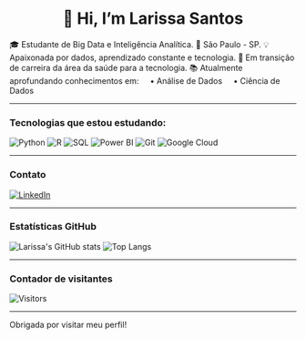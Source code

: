 <!---
Larissa-Dos/Larissa Dos Santos is a ✨ special ✨ repository because its `README.md` (this file) appears on your GitHub profile.
You can click the Preview link to take a look at your changes.
--->
<h1 align="center"> 👋 Hi, I’m Larissa Santos</h1>

🎓 Estudante de Big Data e Inteligência Analítica.
📍 São Paulo - SP.
💡 Apaixonada por dados, aprendizado constante e tecnologia.
🚀 Em transição de carreira da área da saúde para a tecnologia. 
📚 Atualmente aprofundando conhecimentos em: 
&nbsp;&nbsp;&nbsp;&nbsp;• Análise de Dados 
&nbsp;&nbsp;&nbsp;&nbsp;• Ciência de Dados 

---

### Tecnologias que estou estudando:
![Python](https://img.shields.io/badge/-Python-3776AB?style=for-the-badge&logo=python&logoColor=white)
![R](https://img.shields.io/badge/-R-276DC3?style=for-the-badge&logo=r&logoColor=white)
![SQL](https://img.shields.io/badge/-SQL-4479A1?style=for-the-badge&logo=postgresql&logoColor=white)
![Power BI](https://img.shields.io/badge/-PowerBI-F2C811?style=for-the-badge&logo=powerbi&logoColor=black)
![Git](https://img.shields.io/badge/-Git-F05032?style=for-the-badge&logo=git&logoColor=white)
![Google Cloud](https://img.shields.io/badge/-Google_Cloud-4285F4?style=for-the-badge&logo=google-cloud&logoColor=white)

---

### Contato
[![LinkedIn](https://img.shields.io/badge/-LinkedIn-0077B5?style=flat&logo=linkedin&logoColor=white)](http://www.linkedin.com/in/larissa-dos-santos-silva-11a285332)

---

### Estatísticas GitHub

![Larissa's GitHub stats](https://github-readme-stats.vercel.app/api?username=Larissa-Dos&show_icons=true&theme=radical)
![Top Langs](https://github-readme-stats.vercel.app/api/top-langs/?username=Larissa-Dos&layout=compact&theme=radical)

---

### Contador de visitantes
![Visitors](https://komarev.com/ghpvc/?username=Larissa-Dos&color=green)

---

 Obrigada por visitar meu perfil!
